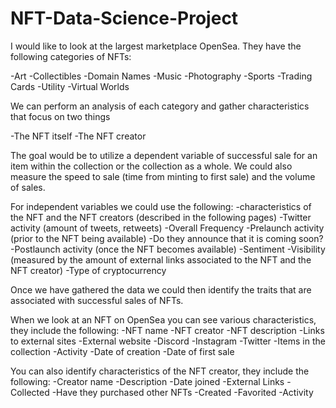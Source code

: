 # NFT-Data-Science-Project
I would like to look at the largest marketplace OpenSea. They have the following categories of NFTs:

  -Art
  -Collectibles
  -Domain Names
  -Music
  -Photography
  -Sports
  -Trading Cards
  -Utility
  -Virtual Worlds


We can perform an analysis of each category and gather characteristics that focus on two things

  -The NFT itself
  -The NFT creator

The goal would be to utilize a dependent variable of successful sale for an item within the collection or the collection as a whole. We could also measure the speed to sale (time from minting to first sale) and the volume of sales. 

For independent variables we could use the following:
  -characteristics of the NFT and the NFT creators (described in the following pages)
  -Twitter activity (amount of tweets, retweets)
  -Overall Frequency
  -Prelaunch activity (prior to the NFT being available)
  -Do they announce that it is coming soon?
  -Postlaunch activity (once the NFT becomes available)
  -Sentiment
  -Visibility (measured by the amount of external links associated to the NFT and the NFT creator)
  -Type of cryptocurrency

Once we have gathered the data we could then identify the traits that are associated with successful sales of NFTs. 

When we look at an NFT on OpenSea you can see various characteristics, they include the following:
  -NFT name
  -NFT creator
  -NFT description
  -Links to external sites 
  -External website
  -Discord
  -Instagram
  -Twitter
  -Items in the collection
  -Activity
  -Date of creation
  -Date of first sale
 
You can also identify characteristics of the NFT creator, they include the following:
  -Creator name
  -Description
  -Date joined 
  -External Links
  -Collected
  -Have they purchased other NFTs
  -Created
  -Favorited
  -Activity
